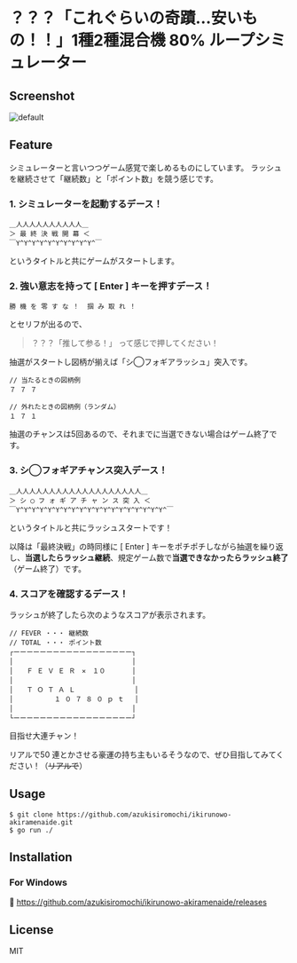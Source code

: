 # ？？？「これぐらいの奇蹟…安いもの！！」1種2種混合機 80% ループシミュレーター
## Screenshot

![default](https://user-images.githubusercontent.com/45185896/48745938-b3d0b980-ecb0-11e8-9214-21fcf623282e.gif)

## Feature

シミュレーターと言いつつゲーム感覚で楽しめるものにしています。
ラッシュを継続させて「継続数」と「ポイント数」を競う感じです。


### 1. シミュレーターを起動するデース！

```
＿人人人人人人人人人人＿
＞ 最 終 決 戦 開 幕 ＜
￣Y^Y^Y^Y^Y^Y^Y^Y^Y^Y^￣
```
というタイトルと共にゲームがスタートします。


### 2. 強い意志を持って [ Enter ] キーを押すデース！

```
勝 機 を 零 す な ！  掴 み 取 れ ！
```

とセリフが出るので、
>？？？「推して参る！」
って感じで押してください！

抽選がスタートし図柄が揃えば「シ◯フォギアラッシュ」突入です。

```
// 当たるときの図柄例
７ ７ ７

// 外れたときの図柄例（ランダム）
１ ７ １
```

抽選のチャンスは5回あるので、それまでに当選できない場合はゲーム終了です。


### 3. シ◯フォギアチャンス突入デース！

```
＿人人人人人人人人人人人人人人人人人人人＿
＞ シ ◯ フ ォ ギ ア チ ャ ン ス 突 入 ＜
￣Y^Y^Y^Y^Y^Y^Y^Y^Y^Y^Y^Y^Y^Y^Y^Y^Y^Y^Y^￣
```

というタイトルと共にラッシュスタートです！



以降は「最終決戦」の時同様に [ Enter ] キーをポチポチしながら抽選を繰り返し、**当選したらラッシュ継続**、規定ゲーム数で**当選できなかったらラッシュ終了**（ゲーム終了）です。



### 4. スコアを確認するデース！

ラッシュが終了したら次のようなスコアが表示されます。

```
// FEVER ・・・ 継続数
// TOTAL ・・・ ポイント数
┌ーーーーーーーーーーーーーーーーーー┐
│　　　　　　　　　　　　　　　　　　│
│　　Ｆ Ｅ Ｖ Ｅ Ｒ　✕　１０　　　　│
│　　　　　　　　　　　　　　　　　　│
│　　Ｔ Ｏ Ｔ Ａ Ｌ　　　　　　　　　│
│　　　　　  １ ０ ７ ８ ０ ｐ ｔ 　│
│　　　　　　　　　　　　　　　　　　│
└ーーーーーーーーーーーーーーーーーー┘
```

目指せ大連チャン！

リアルで50 連とかさせる豪運の持ち主もいるそうなので、ぜひ目指してみてください！（~~リアルで~~）

## Usage

```
$ git clone https://github.com/azukisiromochi/ikirunowo-akiramenaide.git
$ go run ./
```
## Installation
### For Windows
:link: https://github.com/azukisiromochi/ikirunowo-akiramenaide/releases

## License
MIT
